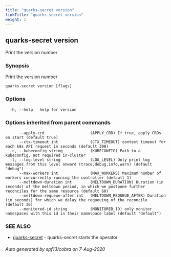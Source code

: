 ```yaml
---
title: "quarks-secret version"
linkTitle: "quarks-secret version"
weight: 1
---
```

## quarks-secret version

Print the version number

### Synopsis

Print the version number

```
quarks-secret version [flags]
```

### Options

```
  -h, --help   help for version
```

### Options inherited from parent commands

```
      --apply-crd                    (APPLY_CRD) If true, apply CRDs on start (default true)
      --ctx-timeout int              (CTX_TIMEOUT) context timeout for each k8s API request in seconds (default 300)
  -c, --kubeconfig string            (KUBECONFIG) Path to a kubeconfig, not required in-cluster
  -l, --log-level string             (LOG_LEVEL) Only print log messages from this level onward (trace,debug,info,warn) (default "debug")
      --max-workers int              (MAX_WORKERS) Maximum number of workers concurrently running the controller (default 1)
      --meltdown-duration int        (MELTDOWN_DURATION) Duration (in seconds) of the meltdown period, in which we postpone further reconciles for the same resource (default 60)
      --meltdown-requeue-after int   (MELTDOWN_REQUEUE_AFTER) Duration (in seconds) for which we delay the requeuing of the reconcile (default 30)
      --monitored-id string          (MONITORED_ID) only monitor namespaces with this id in their namespace label (default "default")
```

### SEE ALSO

* [quarks-secret](../quarks-secret)	 - quarks-secret starts the operator

###### Auto generated by spf13/cobra on 7-Aug-2020
